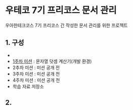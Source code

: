 # 우테코 7기 프리코스 문서 관리

우아한테크코스 7기 프리코스 간 작성한 문서 관리를 위한 프로젝트

## 1. 구성
- [](문서-관리-규칙.md)
- [1주차 미션](1주차-문자열-덧셈-계산기.md) : 문자열 덧셈 계산기(개발 환경)
- 2추차 미션 : 미션 공개 전
- 3주차 미션 : 미션 공개 전
- 4주차 미션 : 미션 공개 전
- 학습 자료 저장소

## 2. 